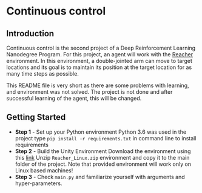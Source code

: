# Continuous control

## Introduction

Continuous control is the second project of a Deep Reinforcement Learning Nanodegree Program. 
For this project, an agent will work with the [Reacher](https://github.com/ChalamPVS/Unity-Reacher) environment. 
In this environment, a double-jointed arm can move to target locations and its goal is to maintain its position
at the target location for as many time steps as possible.

This README file is very short as there are some problems with learning, and environment was not solved. The project
is not done and after successful learning of the agent, this will be changed.


## Getting Started

- **Step 1** - Set up your Python environment
        Python 3.6 was used in the project
        type `pip install -r requirements.txt` in command line to install requirements
- **Step 2** - Build the Unity Environment
        Download the environment using this [link](https://s3-us-west-1.amazonaws.com/udacity-drlnd/P2/Reacher/one_agent/Reacher_Linux.zip)
        Unzip `Reacher_Linux.zip` environment and copy it to the main folder of the project.
        Note that provided environment will work only on Linux based machines!
- **Step 3** - Check `main.py` and familiarize yourself with arguments and hyper-parameters.
